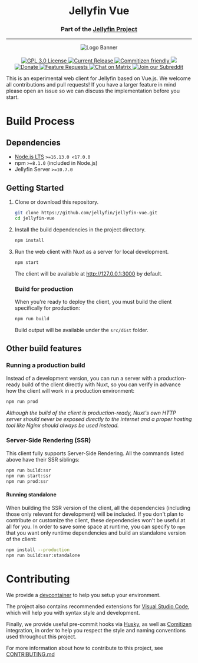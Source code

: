 <h1 align="center">Jellyfin Vue</h1>
<h3 align="center">Part of the <a href="https://jellyfin.org">Jellyfin Project</a></h3>

---

<p align="center">
<img alt="Logo Banner" src="https://raw.githubusercontent.com/jellyfin/jellyfin-ux/master/branding/SVG/banner-logo-solid.svg?sanitize=true"/>
<br/>
<br/>
<a href="https://github.com/jellyfin/jellyfin-vue">
<img alt="GPL 3.0 License" src="https://img.shields.io/github/license/jellyfin/jellyfin-vue.svg"/>
</a>
<a href="https://github.com/jellyfin/jellyfin-vue/releases">
<img alt="Current Release" src="https://img.shields.io/github/release/jellyfin/jellyfin-vue.svg"/>
</a>
<a href="https://commitizen.github.io/cz-cli/">
<img alt="Commitizen friendly" src="https://img.shields.io/badge/commitizen-friendly-brightgreen.svg" />
</a>
<a href="https://codecov.io/gh/jellyfin/jellyfin-vue">
<img src="https://codecov.io/gh/jellyfin/jellyfin-vue/branch/master/graph/badge.svg?token=6SPE6CJJD8"/>
</a>
<br/>
<a href="https://opencollective.com/jellyfin">
<img alt="Donate" src="https://img.shields.io/opencollective/all/jellyfin.svg?label=backers"/>
</a>
<a href="https://features.jellyfin.org">
<img alt="Feature Requests" src="https://img.shields.io/badge/fider-vote%20on%20features-success.svg"/>
</a>
<a href="https://matrix.to/#/+jellyfin:matrix.org">
<img alt="Chat on Matrix" src="https://img.shields.io/matrix/jellyfin:matrix.org.svg?logo=matrix"/>
</a>
<a href="https://www.reddit.com/r/jellyfin">
<img alt="Join our Subreddit" src="https://img.shields.io/badge/reddit-r%2Fjellyfin-%23FF5700.svg"/>
</a>
</p>

This is an experimental web client for Jellyfin based on Vue.js. We welcome all contributions and pull requests! If you have a larger feature in mind please open an issue so we can discuss the implementation before you start.

# Build Process

## Dependencies

- [Node.js LTS](https://nodejs.org/en/download) `>=16.13.0 <17.0.0`
- npm `>=8.1.0` (included in Node.js)
- Jellyfin Server `>=10.7.0`

## Getting Started

1. Clone or download this repository.

   ```bash
   git clone https://github.com/jellyfin/jellyfin-vue.git
   cd jellyfin-vue
   ```

2. Install the build dependencies in the project directory.

   ```bash
   npm install
   ```

3. Run the web client with Nuxt as a server for local development.

   ```bash
   npm start
   ```

   The client will be available at http://127.0.0.1:3000 by default.

   ### Build for production

   When you're ready to deploy the client,
   you must build the client specifically for production:

   ```bash
   npm run build
   ```

   Build output will be available under the `src/dist` folder.

## Other build features

### Running a production build

Instead of a development version, you can run a server with a production-ready build of the client directly with Nuxt, so you can verify in advance how the client will work in a production environment:

```bash
npm run prod
```

_Although the build of the client is production-ready, Nuxt's own HTTP server should never be exposed directly to the internet and a proper hosting tool like Nginx should always be used instead._

### Server-Side Rendering (SSR)

This client fully supports Server-Side Rendering. All the commands listed above have their SSR siblings:

```bash
npm run build:ssr
npm run start:ssr
npm run prod:ssr
```

#### Running standalone

When building the SSR version of the client, all the dependencies (including those only relevant for development)
will be included. If you don't plan to contribute or customize the client, these dependencies won't be
useful at all for you. In order to save some space at runtime, you can specify to `npm` that you want only
runtime dependencies and build an standalone version of the client:

```bash
npm install --production
npm run build:ssr:standalone
```

# Contributing

We provide a [devcontainer](https://code.visualstudio.com/docs/remote/containers) to help you setup your environment.

The project also contains recommended extensions for [Visual Studio Code](https://code.visualstudio.com/), which will help you with syntax style and development.

Finally, we provide useful pre-commit hooks via [Husky](https://typicode.github.io/husky/#/), as well as [Comitizen](https://github.com/commitizen/cz-cli) integration, in order to help you respect the style and naming conventions used throughout this project.

For more information about how to contribute to this project, see [CONTRIBUTING.md](https://github.com/jellyfin/jellyfin-vue/blob/master/CONTRIBUTING.md)

